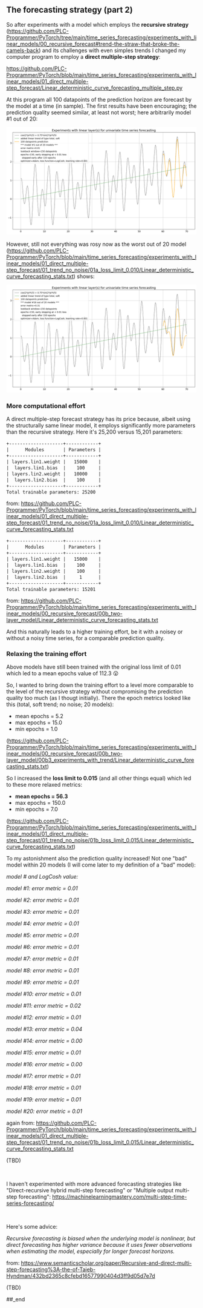 ## The forecasting strategy (part 2)

So after experiments with a model which employs the **recursive strategy** (https://github.com/PLC-Programmer/PyTorch/tree/main/time_series_forecasting/experiments_with_linear_models/00_recursive_forecast#trend-the-straw-that-broke-the-camels-back) and its challenges with even simples trends I changed my computer program to employ a **direct multiple-step strategy**:

https://github.com/PLC-Programmer/PyTorch/blob/main/time_series_forecasting/experiments_with_linear_models/01_direct_multiple-step_forecast/Linear_deterministic_curve_forecasting_multiple_step.py

At this program all 100 datapoints of the prediction horizon are forecast by the model at a time (in sample). The first results have been encouraging; the prediction quality seemed similar, at least not worst; here arbitrarily model #1 out of 20:

![plot](./01_trend_no_noise/01a_loss_limit_0.010/Linear_deterministic_curve_forecasting--00.png)

However, still not everything was rosy now as the worst out of 20 model (https://github.com/PLC-Programmer/PyTorch/blob/main/time_series_forecasting/experiments_with_linear_models/01_direct_multiple-step_forecast/01_trend_no_noise/01a_loss_limit_0.010/Linear_deterministic_curve_forecasting_stats.txt) shows:

![plot](./01_trend_no_noise/01a_loss_limit_0.010/Linear_deterministic_curve_forecasting--15.png)

### More computational effort

A direct multiple-step forecast strategy has its price because, albeit using the structurally same linear model, it employs significantly more parameters than the recursive strategy. Here it's 25,200 versus 15,201 parameters:

```
+--------------------+------------+
|      Modules       | Parameters |
+--------------------+------------+
| layers.lin1.weight |   15000    |
|  layers.lin1.bias  |    100     |
| layers.lin2.weight |   10000    |
|  layers.lin2.bias  |    100     |
+--------------------+------------+
Total trainable parameters: 25200
```

from: https://github.com/PLC-Programmer/PyTorch/blob/main/time_series_forecasting/experiments_with_linear_models/01_direct_multiple-step_forecast/01_trend_no_noise/01a_loss_limit_0.010/Linear_deterministic_curve_forecasting_stats.txt

```
+--------------------+------------+
|      Modules       | Parameters |
+--------------------+------------+
| layers.lin1.weight |   15000    |
|  layers.lin1.bias  |    100     |
| layers.lin2.weight |    100     |
|  layers.lin2.bias  |     1      |
+--------------------+------------+
Total trainable parameters: 15201
```

from: https://github.com/PLC-Programmer/PyTorch/blob/main/time_series_forecasting/experiments_with_linear_models/00_recursive_forecast/00b_two-layer_model/Linear_deterministic_curve_forecasting_stats.txt

And this naturally leads to a higher training effort, be it with a noisey or without a noisy time series, for a comparable prediction quality.

### Relaxing the training effort

Above models have still been trained with the original loss limit of 0.01 which led to a mean epochs value of 112.3 :astonished:

So, I wanted to bring down the training effort to a level more comparable to the level of the recursive strategy without compromising the prediction quality too much (as I thougt initially). There the epoch metrics looked like this (total, soft trend; no noise; 20 models):

* mean epochs = 5.2
* max epochs = 15.0
* min epochs = 1.0

(https://github.com/PLC-Programmer/PyTorch/blob/main/time_series_forecasting/experiments_with_linear_models/00_recursive_forecast/00b_two-layer_model/00b3_experiments_with_trend/Linear_deterministic_curve_forecasting_stats.txt)

So I increased the **loss limit to 0.015** (and all other things equal) which led to these more relaxed metrics:

* **mean epochs = 56.3**
* max epochs = 150.0
* min epochs = 7.0

(https://github.com/PLC-Programmer/PyTorch/blob/main/time_series_forecasting/experiments_with_linear_models/01_direct_multiple-step_forecast/01_trend_no_noise/01b_loss_limit_0.015/Linear_deterministic_curve_forecasting_stats.txt)

To my astonishment also the prediction quality increased! Not one "bad" model within 20 models (I will come later to my definition of a "bad" model):

*model # and LogCosh value:*

*model #1: error metric = 0.01*

*model #2: error metric = 0.01*

*model #3: error metric = 0.01*

*model #4: error metric = 0.01*

*model #5: error metric = 0.01*

*model #6: error metric = 0.01*

*model #7: error metric = 0.01*

*model #8: error metric = 0.01*

*model #9: error metric = 0.01*

*model #10: error metric = 0.01*

*model #11: error metric = 0.02*

*model #12: error metric = 0.01*

*model #13: error metric = 0.04*

*model #14: error metric = 0.00*

*model #15: error metric = 0.01*

*model #16: error metric = 0.00*

*model #17: error metric = 0.01*

*model #18: error metric = 0.01*

*model #19: error metric = 0.01*

*model #20: error metric = 0.01*

again from: https://github.com/PLC-Programmer/PyTorch/blob/main/time_series_forecasting/experiments_with_linear_models/01_direct_multiple-step_forecast/01_trend_no_noise/01b_loss_limit_0.015/Linear_deterministic_curve_forecasting_stats.txt




(TBD)


<br/>

I haven't experimented with more advanced forecasting strategies like "Direct-recursive hybrid multi-step forecasting" or "Multiple output multi-step forecasting": https://machinelearningmastery.com/multi-step-time-series-forecasting/

<br/>

Here's some advice:

*Recursive forecasting is biased when the underlying model is nonlinear, but direct forecasting has higher variance because it uses fewer observations when estimating the model, especially for longer forecast horizons.*

from: https://www.semanticscholar.org/paper/Recursive-and-direct-multi-step-forecasting%3A-the-of-Taieb-Hyndman/432bd2365c8cfebd16577990404d3ff9d05d7e7d

(TBD)

##_end
